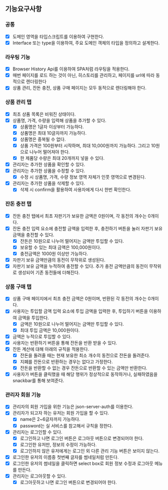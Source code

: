## 기능요구사항

### 공통
- [X] 도메인 영역을 타입스크립트를 이용하여 구현한다.
- [X] Interface 또는 type을 이용하여, 주요 도메인 객체의 타입을 정의하고 설계한다.

### 라우팅 기능
- [X] Browser History Api를 이용하여 SPA처럼 라우팅을 적용한다.
- [X] 매번 페이지를 로드 하는 것이 아닌, 히스토리를 관리하고, 페이지를 url에 따라 동적으로 렌더링한다
- [X] 상품 관리, 잔돈 충전, 상품 구매 페이지는 모두 동적으로 렌더링해야 한다.

### 상품 관리 탭
- [X] 최초 상품 목록은 비워진 상태이다.
- [X] 상품명, 가격, 수량을 입력해 상품을 추가할 수 있다.
  - [X] 상품명은 1글자 이상부터 가능하다.
  - [X] 상품명은 최대 10글자까지 가능하다.
  - [X] 상품명은 중복될 수 없다.
  - [X] 상품 가격은 100원부터 시작하며, 최대 10,000원까지 가능하다. 그리고 10원으로 나누어 떨어져야 한다.
  - [X] 한 제품당 수량은 최대 20개까지 넣을 수 있다.
- [X] 관리자는 추가한 상품을 확인할 수 있다.
- [X] 관리자는 추가한 상품을 수정할 수 있다.
  - [X] 수정 시 상품명, 가격, 수량 정보 영역 자체가 인풋 영역으로 변경된다.
- [X] 관리자는 추가한 상품을 삭제할 수 있다.
  - [X] 삭제 시 confirm을 활용하여 사용자에게 다시 한번 확인한다.

### 잔돈 충전 탭
- [X] 잔돈 충전 탭에서 최초 자판기가 보유한 금액은 0원이며, 각 동전의 개수는 0개이다.
- [X] 잔돈 충전 입력 요소에 충전할 금액을 입력한 후, 충전하기 버튼을 눌러 자판기 보유 금액을 충전할 수 있다.
  - [X] 잔돈은 10원으로 나누어 떨어지는 금액만 투입할 수 있다. 
  - [X] 보유할 수 있는 최대 금액은 100,000원이다.
  - [X] 충전금액은 1000원 이상만 가능하다.
- [X] 자판기 보유 금액만큼의 동전이 무작위로 생성된다.
- [X] 자판기 보유 금액을 누적하여 충전할 수 있다. 추가 충전 금액만큼의 동전이 무작위로 생성되어 기존 동전들에 더해진다.

### 상품 구매 탭
- [x] 상품 구매 페이지에서 최초 충전 금액은 0원이며, 반환된 각 동전의 개수는 0개이다.
- [x] 사용자는 투입할 금액 입력 요소에 투입 금액을 입력한 후, 투입하기 버튼을 이용하여 금액을 투입한다.
  - [x] 금액은 10원으로 나누어 떨어지는 금액만 투입할 수 있다.
  - [x] 최대 투입 금액은 10,000원이다.
- [x] 금액은 누적으로 투입할 수 있다.
- [x] 사용자는 반환하기 버튼을 통해 잔돈을 반환 받을 수 있다.
- [x] 잔돈 계산에 대해 아래의 규칙을 적용한다.
  - [x] 잔돈을 돌려줄 때는 현재 보유한 최소 개수의 동전으로 잔돈을 돌려준다.
  - [x] 지폐를 잔돈으로 반환하는 경우는 없다고 가정한다.
  - [x] 잔돈을 반환할 수 없는 경우 잔돈으로 반환할 수 있는 금액만 반환한다.
- [x] 사용자가 버튼을 클릭했을 때 해당 행위가 정상적으로 동작하거나, 실패하였음을 snackbar를 통해 보여준다.

### 관리자 회원 기능
- [x] 관리자의 회원 가입을 위한 기능은 json-server-auth를 이용한다.
- [x] 관리자가 되고자 하는 유저는 회원 가입을 할 수 있다.
  - [x] name은 2~6글자까지 가능하다.
  - [x] password는 실 서비스를 참고해서 규칙을 정한다.
- [x] 관리자는 로그인할 수 있다.
  - [x] 로그인하고 나면 로그인 버튼은 로그아웃 버튼으로 변경되어야 한다.
  - [x] 로그인한 유저만, 정보의 수정이 가능하다.
  - [x] 로그인하지 않은 유저에게는 로그인 외 다른 관리 기능 버튼은 보이지 않는다.
- [x] 로그인한 유저의 이름중 첫번째 글자를 썸네일처럼 만든다.
- [x] 로그인한 유저의 썸네일을 클릭하면 select box로 회원 정보 수정과 로그아웃 메뉴를 만든다.
- [x] 관리자는 로그아웃할 수 있다.
  - [x] 로그아웃하고 나면 로그인 버튼으로 변경되어야 한다.
